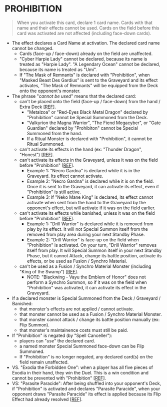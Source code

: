 
# PROHIBITION  
> When you activate this card, declare 1 card name. Cards with that name and their effects cannot be used. Cards on the field before this card was activated are not affected (including face-down cards).

*   The effect declares a Card Name at activation. The declared card name cannot be changed.
    *   Cards (face-up / face-down) already on the field are unaffected.
    *   "Cyber Harpie Lady" cannot be declared, because its name is treated as "Harpie Lady". "A Legendary Ocean" cannot be declared, because its name is treated as "Umi".
    *   If "The Mask of Remnants" is declared with "Prohibition", when "Masked Beast Des Gardius" is sent to the Graveyard and its effect activates, "The Mask of Remnants" will be equipped from the Deck onto the opponent's monster.
*   The phrase "_cannot be used_" means that the declared card:
    *   can't be placed onto the field (face-up / face-down) from the hand / Extra Deck \[[REF](https://www.pojo.biz/board/showthread.php?t=612954&highlight=prohibition)\].
        *   "Metalzoa" or "Red-Eyes Black Metal Dragon" declared by "Prohibition" cannot be Special Summoned from the Deck.
        *   "Valkyrion the Magna Warrior", "The Fiend Megacyber", or "Gate Guardian" declared by "Prohibiton" cannot be Special Summoned from the hand.
        *   If a Ritual Monster is declared with "Prohibition", it cannot be Ritual Summoned.
    *   can't activate its effects in the hand (ex: "Thunder Dragon", "Honest") \[[REF](https://www.pojo.biz/board/showthread.php?t=612954&highlight=prohibition)\].
    *   can't activate its effects in the Graveyard, unless it was on the field before "Prohibition" \[[REF](https://www.pojo.biz/board/showthread.php?t=612954&highlight=prohibition)\].
        *   Example 1: "Necro Gardna" is declared while it is in the Graveyard. Its effect cannot activate.
        *   Example 2: "Necro Gardna" is declared while it is on the field. Once it is sent to the Graveyard, it can activate its effect, even if "Prohibition" is still active.
        *   Example 3: If "Neko Mane King" is declared, its effect cannot activate when sent from the hand to the Graveyard by the opponent's effect, but will activate if it was on the field earlier.
    *   can't activate its effects while banished, unless it was on the field before "Prohibition" \[[REF](https://www.pojo.biz/board/showthread.php?t=826293)\].
        *   Example 1: "Drill Warrior" is declared while it is removed from play by its effect. It will not Special Summon itself from the removed from play area during your next Standby Phase.
        *   Example 2: "Drill Warrior" is face-up on the field when "Prohibition" is activated. On your turn, "Drill Warrior" removes itself from play. It will Special Summon itself in your next Standby Phase, but it cannot Attack, change its battle position, activate its effects, or be used as Fusion / Synchro Material.
    *   can't be used as a Fusion / Synchro Material Monster (including "King of the Swamp") \[[REF](https://www.pojo.biz/board/showthread.php?t=612954&highlight=prohibition)\].
        *   NOTE: "Blackwing - Vayu the Emblem of Honor" does not perform a Synchro Summon, so if it was on the field when "Prohibition" was activated, it can activate its effect in the Graveyard.
*   If a declared monster is Special Summoned from the Deck / Graveyard / Banished:
    *   that monster's effects are not applied / cannot activate.
    *   that monster cannot be used as a Fusion / Synchro Material Monster.
    *   that monster cannot attack / change its battle position manually (ex: Flip Summon).
    *   that monster's maintainence costs must still be paid.
*   If "Prohibition" is negated (by "Spell Canceller"):
    *   players can "_use_" the declared card.
    *   a named monster Special Summoned face-down can be Flip Summoned.
    *   If "Prohibition" is no longer negated, any declared card(s) on the field remain unaffected.
*   VS. "Exodia the Forbidden One": when a player has all five pieces of Exodia in their hand, they win the Duel. This is a win condition and cannot be prevented with "Prohibition" \[[REF](https://www.pojo.biz/board/showthread.php?t=612954&highlight=prohibition)\].
*   VS: "Parasite Paracide": After being shuffled into your opponent's Deck, if "Prohibition" is activated and declares "Parasite Paracide", when your opponent draws "Parasite Paracide" its effect is applied because its Flip Effect had already resolved \[[REF](https://www.pojo.biz/board/showthread.php?t=612954&highlight=prohibition)\].

  